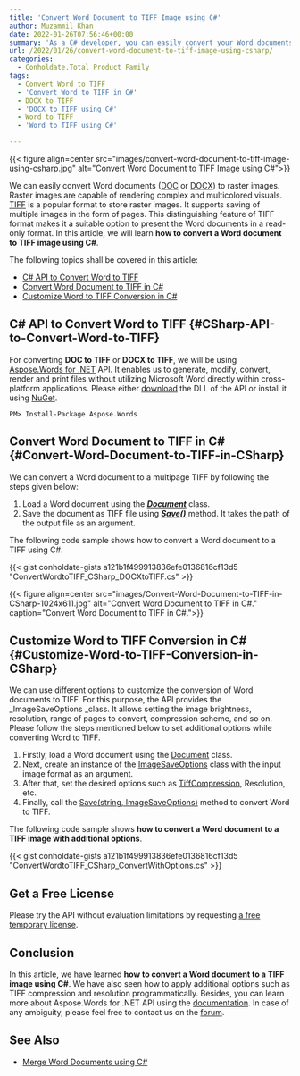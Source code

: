 ```yaml
---
title: 'Convert Word Document to TIFF Image using C#'
author: Muzammil Khan
date: 2022-01-26T07:56:46+00:00
summary: 'As a C# developer, you can easily convert your Word documents to multipage TIFF images programmatically. In this article, you will learn **how to convert Word documents to TIFF images using C#**.'
url: /2022/01/26/convert-word-document-to-tiff-image-using-csharp/
categories:
  - Conholdate.Total Product Family
tags:
  - Convert Word to TIFF
  - 'Convert Word to TIFF in C#'
  - DOCX to TIFF
  - 'DOCX to TIFF using C#'
  - Word to TIFF
  - 'Word to TIFF using C#'

---
```



{{< figure align=center src="images/convert-word-document-to-tiff-image-using-csharp.jpg" alt="Convert Word Document to TIFF Image using C#">}}
 

We can easily convert Word documents ([DOC][2] or [DOCX][3]) to raster images. Raster images are capable of rendering complex and multicolored visuals. [TIFF][4] is a popular format to store raster images. It supports saving of multiple images in the form of pages. This distinguishing feature of TIFF format makes it a suitable option to present the Word documents in a read-only format. In this article, we will learn **how to convert a Word document to TIFF image using C#**.

The following topics shall be covered in this article:

  * [C# API to Convert Word to TIFF][5]
  * [Convert Word Document to TIFF in C#][6]
  * [Customize Word to TIFF Conversion in C#][7]

## C# API to Convert Word to TIFF {#CSharp-API-to-Convert-Word-to-TIFF}

For converting **DOC to TIFF** or **DOCX to TIFF**, we will be using [Aspose.Words for .NET][8] API. It enables us to generate, modify, convert, render and print files without utilizing Microsoft Word directly within cross-platform applications. Please either [download][9] the DLL of the API or install it using [NuGet][10].

```
PM> Install-Package Aspose.Words
```

## Convert Word Document to TIFF in C# {#Convert-Word-Document-to-TIFF-in-CSharp}

We can convert a Word document to a multipage TIFF by following the steps given below:

  1. Load a Word document using the _**[Document][11]**_ class.
  2. Save the document as TIFF file using _**[Save()][12]**_ method. It takes the path of the output file as an argument.

The following code sample shows how to convert a Word document to a TIFF using C#.

{{< gist conholdate-gists a121b1f499913836efe0136816cf13d5 "ConvertWordtoTIFF_CSharp_DOCXtoTIFF.cs" >}}

{{< figure align=center src="images/Convert-Word-Document-to-TIFF-in-CSharp-1024x611.jpg" alt="Convert Word Document to TIFF in C#." caption="Convert Word Document to TIFF in C#.">}}
 

## Customize Word to TIFF Conversion in C# {#Customize-Word-to-TIFF-Conversion-in-CSharp}

We can use different options to customize the conversion of Word documents to TIFF. For this purpose, the API provides the _ImageSaveOptions _class. It allows setting the image brightness, resolution, range of pages to convert, compression scheme, and so on. Please follow the steps mentioned below to set additional options while converting Word to TIFF.

  1. Firstly, load a Word document using the [Document](https://apireference.aspose.com/words/net/aspose.words/Document) class.
  2. Next, create an instance of the [ImageSaveOptions](https://apireference.aspose.com/words/net/aspose.words.saving/imagesaveoptions) class with the input image format as an argument.
  3. After that, set the desired options such as [TiffCompression](https://apireference.aspose.com/words/net/aspose.words.saving/imagesaveoptions/properties/tiffcompression), Resolution, etc.
  4. Finally, call the [Save(string, ImageSaveOptions)](https://apireference.aspose.com/words/net/aspose.words.document/save/methods/4) method to convert Word to TIFF.

The following code sample shows **how to convert a Word document to a TIFF image with additional options**.

{{< gist conholdate-gists a121b1f499913836efe0136816cf13d5 "ConvertWordtoTIFF_CSharp_ConvertWithOptions.cs" >}}

## Get a Free License

Please try the API without evaluation limitations by requesting [a free temporary license][14].

## Conclusion

In this article, we have learned **how to convert a Word document to a TIFF image using C#**. We have also seen how to apply additional options such as TIFF compression and resolution programmatically. Besides, you can learn more about Aspose.Words for .NET API using the [documentation][15]. In case of any ambiguity, please feel free to contact us on the [forum][16].

## See Also

  * [Merge Word Documents using C#][17]

 [1]: https://blog.conholdate.com/wp-content/uploads/sites/27/2022/01/convert-word-document-to-tiff-image-using-csharp.jpg
 [2]: https://docs.fileformat.com/word-processing/doc/
 [3]: https://docs.fileformat.com/word-processing/docx/
 [4]: https://docs.fileformat.com/image/tiff/
 [5]: #CSharp-API-to-Convert-Word-to-TIFF
 [6]: #Convert-Word-Document-to-TIFF-in-CSharp
 [7]: #Customize-Word-to-TIFF-Conversion-in-CSharp
 [8]: https://products.aspose.com/words/net/
 [9]: https://downloads.aspose.com/words/net
 [10]: https://www.nuget.org/packages/aspose.words
 [11]: https://apireference.aspose.com/words/net/aspose.words/Document
 [12]: https://apireference.aspose.com/words/net/aspose.words.document/save/methods/2
 [13]: https://blog.conholdate.com/wp-content/uploads/sites/27/2022/01/Convert-Word-Document-to-TIFF-in-CSharp.jpg
 [14]: https://purchase.conholdate.com/temporary-license
 [15]: https://docs.aspose.com/words/net/
 [16]: https://forum.aspose.com/c/words
 [17]: https://blog.conholdate.com/2021/11/19/merge-word-documents-using-csharp/






